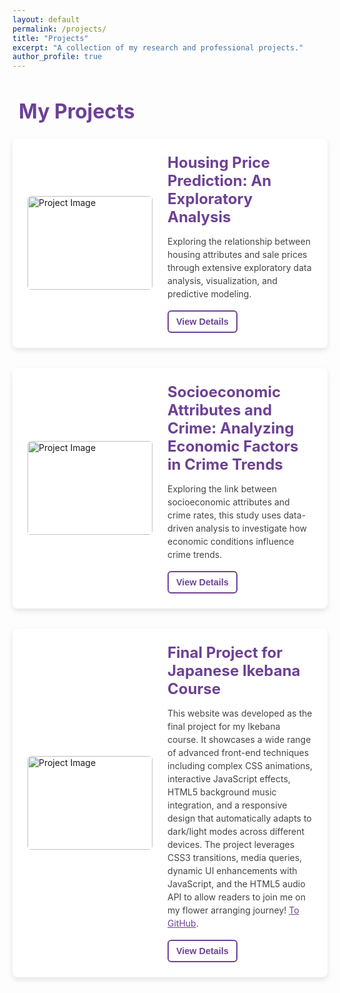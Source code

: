 ```yaml
---
layout: default
permalink: /projects/
title: "Projects"
excerpt: "A collection of my research and professional projects."
author_profile: true
---
```


<style>
/* General Page Styling */
.page-content {
  background: #f3e8fd;
  padding: 2rem;
}

/* Project Card Styling */
.project-card {
  display: flex;
  align-items: center;
  background: white;
  padding: 1.5rem;
  border-radius: 8px;
  box-shadow: 0 4px 8px rgba(0,0,0,0.1);
  margin-bottom: 2rem;
  transition: transform 0.2s, box-shadow 0.2s;
}

/* Responsive for Mobile */
@media (max-width: 768px) {
  .project-card {
    flex-direction: column;
    text-align: center;
  }
  .project-image {
    margin-right: 0;
    margin-bottom: 1rem;
  }
  .button-row {
    justify-content: center;
  }
}

/* Project Image */
.project-image {
  width: 200px;
  height: 150px;
  border-radius: 6px;
  object-fit: cover;
  margin-right: 1.5rem;
}

/* Project Content */
.project-content {
  flex: 1;
}

.project-title {
  font-size: 1.5rem;
  font-weight: bold;
  color: #6d4195;
  margin-bottom: 0.5rem;
}

.project-description {
  color: #444;
  line-height: 1.5;
  margin-bottom: 1rem;
}

/* Details Button */
.details-btn {
  background: transparent;
  color: #6d4195;
  border: 2px solid #6d4195;
  padding: 8px 12px;
  font-size: 0.9rem;
  font-weight: bold;
  border-radius: 6px;
  cursor: pointer;
  transition: all 0.2s ease;
}

.details-btn:hover {
  background: #6d4195;
  color: white;
}

/* Hidden Details - Ensure Spacing */
.project-details {
  display: none;
  background: #fff;
  padding: 1.5rem;
  margin-top: 1rem;
  margin-bottom: 2rem;
  border-radius: 6px;
  box-shadow: 0 3px 6px rgba(0,0,0,0.1);
}

/* Preview Frame */
.preview-frame {
  width: 100%;
  height: 450px;
  border: none;
  margin-bottom: 1rem;
  border-radius: 6px;
}

/* Button Row */
.button-row {
  display: flex;
  gap: 0.8rem;
}

/* GitHub Button - Outline Style */
.github-btn {
  display: inline-flex;
  align-items: center;
  gap: 5px;
  padding: 6px 10px;
  font-size: 0.9rem;
  font-weight: bold;
  border-radius: 6px;
  text-decoration: none;
  border: 2px solid #6d4195;
  color: #6d4195;
}

.github-btn:hover {
  background: #6d4195;
  color: white;
}

/* View Page Button - Solid Purple */
.html-btn {
  display: inline-flex;
  align-items: center;
  gap: 5px;
  padding: 6px 10px;
  font-size: 0.9rem;
  font-weight: bold;
  border-radius: 6px;
  text-decoration: none;
  background: #6d4195;
  color: white;
  border: 2px solid #6d4195;
}

.html-btn:hover {
  background: #4a256d;
  border-color: #4a256d;
}
</style>

<h1 style="display: flex; align-items: center; font-size: 2rem; color: #6d4195; margin-bottom: 1.5rem; text-align: left;">
  <i class="fa-solid fa-folder-open" style="margin-right: 10px;"></i> My Projects
</h1>

<!-- Project 1 -->
<div class="project-card">
  <img src="{{ site.baseurl }}/images/project1.jpg" alt="Project Image" class="project-image">
  <div class="project-content">
    <div class="project-title">Housing Price Prediction: An Exploratory Analysis</div>
    <p class="project-description">
      Exploring the relationship between housing attributes and sale prices through extensive exploratory data analysis, visualization, and predictive modeling.
    </p>
    <button class="details-btn" onclick="toggleDetails('project1')">View Details</button>
  </div>
</div>

<!-- Hidden Details for Project 1 -->
<div id="project1" class="project-details">
  <!-- Embedded HTML Preview -->
  <iframe class="preview-frame" src="https://htmlpreview.github.io/?https://github.com/ChengWu-Data/Housing-Price-Prediction-An-Exploratory-Analysis/blob/8a49d8ae0d2514d014c7d304ea081a2002fbd0f4/Housing_Price_Prediction-AnExploratoryAnalysis.html"></iframe>
  <!-- Small Buttons -->
  <div class="button-row">
    <a href="https://github.com/ChengWu-Data/Housing-Price-Prediction-An-Exploratory-Analysis.git" class="github-btn">
      <i class="fa-brands fa-github"></i> GitHub
    </a>
    <a href="{{ site.baseurl }}/assets/Housing_Price_Prediction-AnExploratoryAnalysis.html" class="html-btn">
      <i class="fa-solid fa-file"></i> View Page
    </a>
  </div>
</div>

<!-- Project 2 -->
<div class="project-card">
  <img src="{{ site.baseurl }}/images/project2.jpg" alt="Project Image" class="project-image">
  <div class="project-content">
    <div class="project-title">Socioeconomic Attributes and Crime: Analyzing Economic Factors in Crime Trends</div>
    <p class="project-description">
      Exploring the link between socioeconomic attributes and crime rates, this study uses data-driven analysis to investigate how economic conditions influence crime trends.
    </p>
    <button class="details-btn" onclick="toggleDetails('project2')">View Details</button>
  </div>
</div>

<!-- Hidden Details for Project 2 -->
<div id="project2" class="project-details">
  <!-- Embedded PDF Preview -->
  <iframe class="preview-frame" src="https://drive.google.com/file/d/1VjV4sNFC9NrD7N8A9QoP_Ss2yWV_5WkI/preview"></iframe>
  <!-- View Online Button -->
  <div class="button-row">
    <a href="https://drive.google.com/file/d/1VjV4sNFC9NrD7N8A9QoP_Ss2yWV_5WkI/view?usp=sharing" class="html-btn">
      <i class="fa-solid fa-file-pdf"></i> View Online
    </a>
  </div>
</div>

<!-- Project 3: My Ikebana Portfolio Site -->
<div class="project-card">
  <img src="{{ site.baseurl }}/images/project3.jpg" alt="Project Image" class="project-image">
  <div class="project-content">
    <div class="project-title">Final Project for Japanese Ikebana Course</div>
    <p class="project-description">
      This website was developed as the final project for my Ikebana course. It showcases a wide range of advanced front-end techniques including complex CSS animations, interactive JavaScript effects, HTML5 background music integration, and a responsive design that automatically adapts to dark/light modes across different devices. The project leverages CSS3 transitions, media queries, dynamic UI enhancements with JavaScript, and the HTML5 audio API to allow readers to join me on my flower arranging journey!  <a href="https://github.com/ChengWu-Data/followerJP" target="_blank" style="color:#6d4195;">To GitHub</a>.
    </p>
    <button class="details-btn" onclick="toggleDetails('project3')">View Details</button>
  </div>
</div>

<!-- Hidden Details for Project 3 -->
<div id="project3" class="project-details">
  <!-- Photo Gallery: 5 Photos -->
  <div class="photo-gallery">
    <img src="{{ site.baseurl }}/images/followerJP_1.jpg" alt="FollowerJP Screenshot 1" class="project-photo">
    <img src="{{ site.baseurl }}/images/followerJP_2.jpg" alt="FollowerJP Screenshot 2" class="project-photo">
    <img src="{{ site.baseurl }}/images/followerJP_3.jpg" alt="FollowerJP Screenshot 3" class="project-photo">
    <img src="{{ site.baseurl }}/images/followerJP_4.jpg" alt="FollowerJP Screenshot 4" class="project-photo">
    
  </div>
  <!-- Button Row -->
  <div class="button-row">
    <a href="https://chengwu-data.github.io/followerJP/" class="html-btn">
      <i class="fa-solid fa-globe"></i> Visit Website
    </a>
  </div>
</div>

<script>
function toggleDetails(id) {
  var details = document.getElementById(id);
  if (details.style.display === "none" || details.style.display === "") {
    details.style.display = "block";
    // Add a transition effect for the expanded section
    details.style.opacity = 0;
    setTimeout(() => {
      details.style.opacity = 1;
      details.scrollIntoView({ behavior: "smooth", block: "start" });
    }, 50);
  } else {
    details.style.opacity = 0;
    setTimeout(() => {
      details.style.display = "none";
    }, 200);
  }
}
</script>
